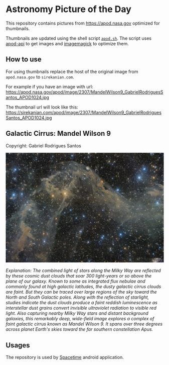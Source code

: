 # Astronomy Picture of the Day

This repository contains pictures from https://apod.nasa.gov optimized for thumbnails.

Thumbnails are updated using the shell script [`apod.sh`](apod.sh). The script
uses [apod-api](https://github.com/nasa/apod-api) to get images and [imagemagick](https://imagemagick.org) to
optimize them.

## How to use

For using thumbnails replace the host of the original image from `apod.nasa.gov` to `sirekanian.com`.

For example if you have an image with url:<br>
https://apod.nasa.gov/apod/image/2307/MandelWilson9_GabrielRodriguesSantos_APOD1024.jpg

The thumbnail url will look like this:<br>
https://sirekanian.com/apod/image/2307/MandelWilson9_GabrielRodriguesSantos_APOD1024.jpg

## Galactic Cirrus: Mandel Wilson 9

Copyright: Gabriel Rodrigues Santos

[![the picture of the day][1]][2]

_Explanation: The combined light of stars along the Milky Way are reflected by these cosmic dust clouds that soar 300 light-years or so above the plane of our galaxy. Known to some as integrated flux nebulae and commonly found at high galactic latitudes, the dusty galactic cirrus clouds are faint. But they can be traced over large regions of the sky toward the North and South Galactic poles. Along with the reflection of starlight, studies indicate the dust clouds produce a faint reddish luminescence as interstellar dust grains convert invisible ultraviolet radiation to visible red light. Also capturing nearby Milky Way stars and distant background galaxies, this remarkably deep, wide-field image explores a complex of faint galactic cirrus known as Mandel Wilson 9. It spans over three degrees across planet Earth's skies toward the far southern constellation Apus._

## Usages

The repository is used by [Spacetime][3] android application.

[1]: image/2307/MandelWilson9_GabrielRodriguesSantos_APOD1024.jpg

[2]: https://apod.nasa.gov/apod/image/2307/MandelWilson9_GabrielRodriguesSantos_APOD1024.jpg

[3]: https://github.com/sirekanian/spacetime
